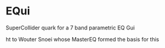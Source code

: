 # EQui
SuperCollider quark for a 7 band parametric EQ Gui

ht to Wouter Snoei whose MasterEQ formed the basis for this
